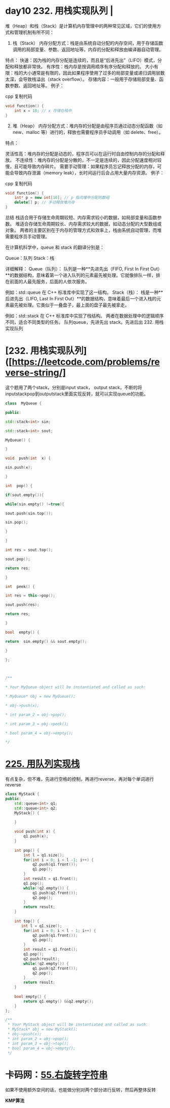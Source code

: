 # day10 232. 用栈实现队列 |
堆（Heap）和栈（Stack）是计算机内存管理中的两种常见区域，它们的使用方式和管理机制有所不同：

1. 栈（Stack）
内存分配方式：栈是由系统自动分配的内存空间，用于存储函数调用的局部变量、参数、返回地址等。内存的分配和释放由编译器自动管理。

特点：
快速：因为栈的内存分配是连续的，而且是“后进先出”（LIFO）模式，分配和释放都非常快。
有序性：栈内存是按调用顺序有序分配和释放的。
大小有限：栈的大小通常是有限的，因此如果程序使用了过多的局部变量或递归调用层数太深，会导致栈溢出（stack overflow）。
存储内容：一般用于存储局部变量、函数参数、返回地址等。
例子：

cpp
复制代码
```cpp
void function() {
    int x = 10; // x 存储在栈中
}
```
2. 堆（Heap）
内存分配方式：堆内存的分配是由程序员通过动态分配函数（如 new、malloc 等）进行的，释放也需要程序员手动调用（如 delete、free）。

特点：

灵活性高：堆内存的分配是动态的，程序员可以在运行时自由控制内存的分配和释放。
不连续性：堆内存的分配是分散的，不一定是连续的，因此分配速度相对较慢，且可能导致内存碎片。
需要手动管理：如果程序员忘记释放分配的内存，可能会导致内存泄漏（memory leak），长时间运行后会占用大量内存资源。
例子：

cpp
复制代码
```cpp
void function() {
    int* p = new int[10]; // p 指向堆中分配的数组
    delete[] p; // 手动释放堆内存
}
```
总结
栈适合用于存储生命周期较短、内存需求较小的数据，如局部变量和函数参数。
堆适合存储生命周期较长、内存需求较大的数据，如动态分配的大型数组或对象。
两者的主要区别在于内存的管理方式和效率上，栈由系统自动管理，而堆需要程序员手动管理。


在计算机科学中，queue 和 stack 的翻译分别是：

Queue：队列
Stack：栈

详细解释：
Queue（队列）：
队列是一种**先进先出（FIFO, First In First Out）**的数据结构，意味着第一个进入队列的元素最先被处理。它就像排队一样，排在前面的人最先服务，后面的人依次服务。

例如：std::queue 在 C++ 标准库中实现了这一结构。
Stack（栈）：
栈是一种**后进先出（LIFO, Last In First Out）**的数据结构，意味着最后一个进入栈的元素最先被处理。它类似于一叠盘子，最上面的盘子最先被拿走。

例如：std::stack 在 C++ 标准库中实现了栈结构。
两者在数据处理中的逻辑顺序不同，适合不同类型的任务。
队列queue，先进先出
stack。先进后出
232. 用栈实现队列
# [232. 用栈实现队列]([https://leetcode.com/problems/reverse-string/]

这个题用了两个stack，分别是input stack， output stack，不断的将inputstackpop到outputstack里面实现反转，就可以实现queue的功能。
```cpp
class  MyQueue {

public:

std::stack<int> sin;

std::stack<int> sout;

MyQueue() {

}

void  push(int  x) {

sin.push(x);

}

int  pop() {

if(sout.empty()){

while(sin.empty() !=true){

sout.push(sin.top());

sin.pop();

}

}

int res = sout.top();

sout.pop();

return res;

}

int  peek() {

int res = this->pop();

sout.push(res);

return res;

}

bool  empty() {

return  sin.empty() && sout.empty();

}

};

  

/**

* Your MyQueue object will be instantiated and called as such:

* MyQueue* obj = new MyQueue();

* obj->push(x);

* int param_2 = obj->pop();

* int param_3 = obj->peek();

* bool param_4 = obj->empty();

*/
```
# [225. 用队列实现栈]([https://leetcode.cn/problems/implement-stack-using-queues/description/])
有点复杂，但不难，先进行空格的控制，再进行reverse，再对每个单词进行reverse
```cpp
class MyStack {
public:
    std::queue<int> q1;
    std::queue<int> q2;
    MyStack() {

    }
    
    void push(int x) {
        q1.push(x);
    }
    
    int pop() {
        int l = q1.size();
        for(int i = 0; i < l -1; i++) {
            q2.push(q1.front());
            q1.pop();
        }
        int result = q1.front();
        q1.pop();
        while(!q2.empty()) {
            q1.push(q2.front());
            q2.pop();
        }
        return result;
    }
    
    int top() {
       int l = q1.size();
        for(int i = 0; i < l - 1; i++) {
            q2.push(q1.front());
            q1.pop();
        }
        int result = q1.front();
        q1.pop();
        q2.push(result);
        while(!q2.empty()) {
            q1.push(q2.front());
            q2.pop();
        }
        return result;
    }
    
    bool empty() {
        return q1.empty() &&q2.empty();
    }
};

/**
 * Your MyStack object will be instantiated and called as such:
 * MyStack* obj = new MyStack();
 * obj->push(x);
 * int param_2 = obj->pop();
 * int param_3 = obj->top();
 * bool param_4 = obj->empty();
 */
```
# 卡码网：[55.右旋转字符串](https://kamacoder.com/problempage.php?pid=1065)
如果不使用额外空间的话，也能做分别对两个部分进行反转，然后再整体反转

**KMP算法**
